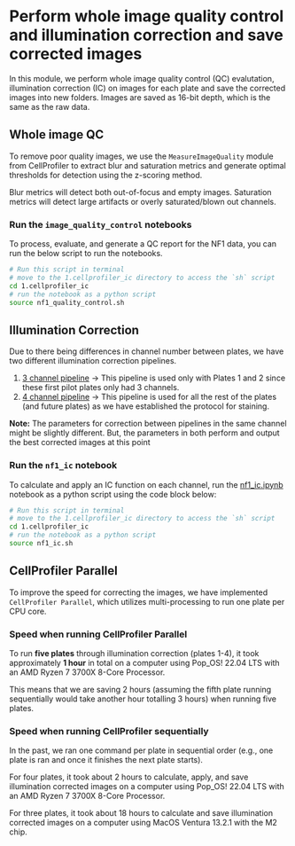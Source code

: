# Perform whole image quality control and illumination correction and save corrected images

In this module, we perform whole image quality control (QC) evalutation, illumination correction (IC) on images for each plate and save the corrected images into new folders. 
Images are saved as 16-bit depth, which is the same as the raw data.

## Whole image QC

To remove poor quality images, we use the `MeasureImageQuality` module from CellProfiler to extract blur and saturation metrics and generate optimal thresholds for detection using the z-scoring method.

Blur metrics will detect both out-of-focus and empty images.
Saturation metrics will detect large artifacts or overly saturated/blown out channels.

### Run the `image_quality_control` notebooks

To process, evaluate, and generate a QC report for the NF1 data, you can run the below script to run the notebooks.

```bash
# Run this script in terminal
# move to the 1.cellprofiler_ic directory to access the `sh` script
cd 1.cellprofiler_ic
# run the notebook as a python script
source nf1_quality_control.sh
```

## Illumination Correction

Due to there being differences in channel number between plates, we have two different illumination correction pipelines.

1. [3 channel pipeline](./NF1_illum_3channel.cppipe) -> This pipeline is used only with Plates 1 and 2 since these first pilot plates only had 3 channels.
2. [4 channel pipeline](./NF1_illum_4channel.cppipe) -> This pipeline is used for all the rest of the plates (and future plates) as we have established the protocol for staining. 

**Note:** The parameters for correction between pipelines in the same channel might be slightly different. 
But, the parameters in both perform and output the best corrected images at this point

### Run the `nf1_ic` notebook

To calculate and apply an IC function on each channel, run the [nf1_ic.ipynb](nf1_ic.ipynb) notebook as a python script using the code block below:

```bash
# Run this script in terminal
# move to the 1.cellprofiler_ic directory to access the `sh` script
cd 1.cellprofiler_ic
# run the notebook as a python script
source nf1_ic.sh
```

## CellProfiler Parallel

To improve the speed for correcting the images, we have implemented `CellProfiler Parallel`, which utilizes multi-processing to run one plate per CPU core.

### Speed when running CellProfiler Parallel

To run **five plates** through illumination correction (plates 1-4), it took approximately **1 hour** in total on a computer using Pop_OS! 22.04 LTS with an AMD Ryzen 7 3700X 8-Core Processor.

This means that we are saving 2 hours (assuming the fifth plate running sequentially would take another hour totalling 3 hours) when running five plates.

### Speed when running CellProfiler sequentially

In the past, we ran one command per plate in sequential order (e.g., one plate is ran and once it finishes the next plate starts).

For four plates, it took about 2 hours to calculate, apply, and save illumination corrected images on a computer using Pop_OS! 22.04 LTS with an AMD Ryzen 7 3700X 8-Core Processor.

For three plates, it took about 18 hours to calculate and save illumination corrected images on a computer using MacOS Ventura 13.2.1 with the M2 chip.
